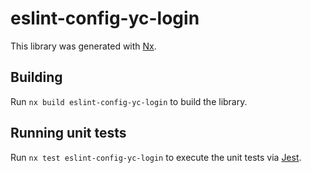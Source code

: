 # eslint-config-yc-login

This library was generated with [Nx](https://nx.dev).

## Building

Run `nx build eslint-config-yc-login` to build the library.

## Running unit tests

Run `nx test eslint-config-yc-login` to execute the unit tests via [Jest](https://jestjs.io).
